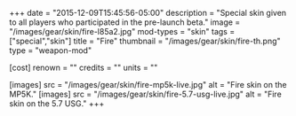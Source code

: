 +++
date = "2015-12-09T15:45:56-05:00"
description = "Special skin given to all players who participated in the pre-launch beta."
image = "/images/gear/skin/fire-l85a2.jpg"
mod-types = "skin"
tags = ["special","skin"]
title = "Fire"
thumbnail = "/images/gear/skin/fire-th.png"
type = "weapon-mod"

[cost]
  renown = ""
  credits = ""
  units = ""

[images]
  src = "/images/gear/skin/fire-mp5k-live.jpg"
  alt = "Fire skin on the MP5K."
[images]
  src = "/images/gear/skin/fire-5.7-usg-live.jpg"
  alt = "Fire skin on the 5.7 USG."
+++
